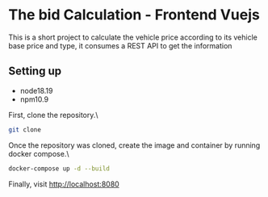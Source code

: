 # The bid Calculation - Frontend Vuejs

This is a short project to calculate the vehicle price according to its vehicle base price and type, it consumes a REST API to get the information 

## Setting up
- node18.19
- npm10.9

First, clone the repository.\

```sh
git clone 
```

Once the repository was cloned, create the image and container by running docker compose.\

```sh
docker-compose up -d --build
````

Finally, visit [http://localhost:8080](HTTP://localhost:8080)

